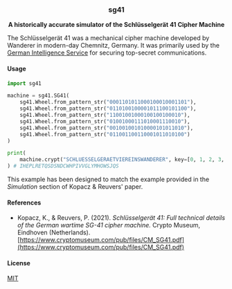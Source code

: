 <h3 align="center">sg41</h3>

<p align="center">
  <b>A historically accurate simulator of the Schlüsselgerät 41 Cipher Machine</b>
</p>

The Schlüsselgerät 41 was a mechanical cipher machine developed by Wanderer in modern-day Chemnitz, Germany. It was primarily used by the [German Intelligence Service](https://en.wikipedia.org/wiki/Abwehr) for securing top-secret communications.

#### Usage

```python
import sg41

machine = sg41.SG41(
    sg41.Wheel.from_pattern_str("0001101011000100010001101"),
    sg41.Wheel.from_pattern_str("0110100100001011100101100"),
    sg41.Wheel.from_pattern_str("11001001000100100100010"),
    sg41.Wheel.from_pattern_str("01001000111010001110010"),
    sg41.Wheel.from_pattern_str("001001001010000101011010"),
    sg41.Wheel.from_pattern_str("011001100110001011010100")
)

print(
    machine.crypt("SCHLUESSELGERAETVIEREINSWANDERER", key=[0, 1, 2, 3, 0, 0])
) # IHEPLRETQSDSNDCWHPIVVGLYMHOWSJQS
```

This example has been designed to match the example provided in the *Simulation* section of Kopacz & Reuvers' paper.

#### References

* Kopacz, K., & Reuvers, P. (2021). *Schlüsselgerät 41: Full technical details of the German wartime SG-41 cipher machine.* Crypto Museum, Eindhoven (Netherlands). [https://www.cryptomuseum.com/pub/files/CM_SG41.pdf](https://www.cryptomuseum.com/pub/files/CM_SG41.pdf)

#### License

[MIT](https://choosealicense.com/licenses/mit/)
